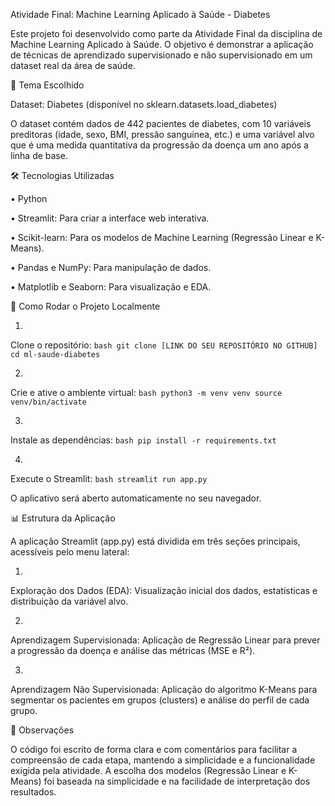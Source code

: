 Atividade Final: Machine Learning Aplicado à Saúde - Diabetes

Este projeto foi desenvolvido como parte da Atividade Final da disciplina de Machine Learning Aplicado à Saúde. O objetivo é demonstrar a aplicação de técnicas de aprendizado supervisionado e não supervisionado em um dataset real da área de saúde.

🧠 Tema Escolhido

Dataset: Diabetes (disponível no sklearn.datasets.load_diabetes)

O dataset contém dados de 442 pacientes de diabetes, com 10 variáveis preditoras (idade, sexo, BMI, pressão sanguínea, etc.) e uma variável alvo que é uma medida quantitativa da progressão da doença um ano após a linha de base.

🛠️ Tecnologias Utilizadas

•
Python

•
Streamlit: Para criar a interface web interativa.

•
Scikit-learn: Para os modelos de Machine Learning (Regressão Linear e K-Means).

•
Pandas e NumPy: Para manipulação de dados.

•
Matplotlib e Seaborn: Para visualização e EDA.

🚀 Como Rodar o Projeto Localmente

1.
Clone o repositório: ```bash git clone [LINK DO SEU REPOSITÓRIO NO GITHUB] cd ml-saude-diabetes ```

2.
Crie e ative o ambiente virtual: ```bash python3 -m venv venv source venv/bin/activate ```

3.
Instale as dependências: ```bash pip install -r requirements.txt ```

4.
Execute o Streamlit: ```bash streamlit run app.py ```

O aplicativo será aberto automaticamente no seu navegador.

📊 Estrutura da Aplicação

A aplicação Streamlit (app.py) está dividida em três seções principais, acessíveis pelo menu lateral:

1.
Exploração dos Dados (EDA): Visualização inicial dos dados, estatísticas e distribuição da variável alvo.

2.
Aprendizagem Supervisionada: Aplicação de Regressão Linear para prever a progressão da doença e análise das métricas (MSE e R²).

3.
Aprendizagem Não Supervisionada: Aplicação do algoritmo K-Means para segmentar os pacientes em grupos (clusters) e análise do perfil de cada grupo.

📝 Observações

O código foi escrito de forma clara e com comentários para facilitar a compreensão de cada etapa, mantendo a simplicidade e a funcionalidade exigida pela atividade. A escolha dos modelos (Regressão Linear e K-Means) foi baseada na simplicidade e na facilidade de interpretação dos resultados.

